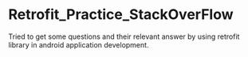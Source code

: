 # Retrofit_Practice_StackOverFlow
Tried to get some questions and their relevant answer by using retrofit library in android application development.
